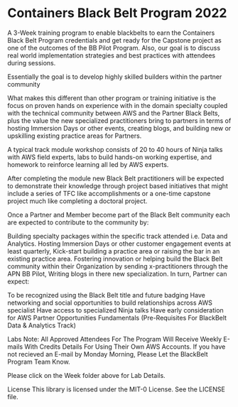 # Containers Black Belt Program 2022

A 3-Week training program to enable blackbelts to earn the Containers Black Belt Program credentials and get ready for the Capstone project as one of the outcomes of the BB Pilot Program. Also, our goal is to discuss real world implementation strategies and best practices with attendees during sessions.

Essentially the goal is to develop highly skilled builders within the partner community

What makes this different than other program or training initiative is the focus on proven hands on experience with in the domain specialty coupled with the technical community between AWS and the Partner Black Belts, plus the value the new specialized practitioners bring to partners in terms of hosting Immersion Days or other events, creating blogs, and building new or upskilling existing practice areas for Partners.

A typical track module workshop consists of 20 to 40 hours of Ninja talks with AWS field experts, labs to build hands-on working expertise, and homework to reinforce learning all led by AWS experts.

After completing the module new Black Belt practitioners will be expected to demonstrate their knowledge through project based initiatives that might include a series of TFC like accomplishments or a one-time capstone project much like completing a doctoral project.

Once a Partner and Member become part of the Black Belt community each are expected to contribute to the community by:

Building specialty packages within the specific track attended i.e. Data and Analytics.
Hosting Immersion Days or other customer engagement events at least quarterly,
Kick-start building a practice area or raising the bar in an existing practice area.
Fostering innovation or helping build the Black Belt community within their Organization by sending x-practitioners through the APN BB Pilot,
Writing blogs in there new specialization.
In turn, Partner can expect:

To be recognized using the Black Belt title and future badging
Have networking and social opportunities to build relationships across AWS specialist
Have access to specialized Ninja talks
Have early consideration for AWS Partner Opportunities
Fundamentals (Pre-Requisites For BlackBelt Data & Analytics Track)


Labs
Note: All Approved Attendees For The Program Will Receive Weekly E-mails With Credits Details For Using Their Own AWS Accounts. If you have not recieved an E-mail by Monday Morning, Please Let the BlackBelt Program Team Know.

Please click on the Week folder above for Lab Details.

License
This library is licensed under the MIT-0 License. See the LICENSE file.
